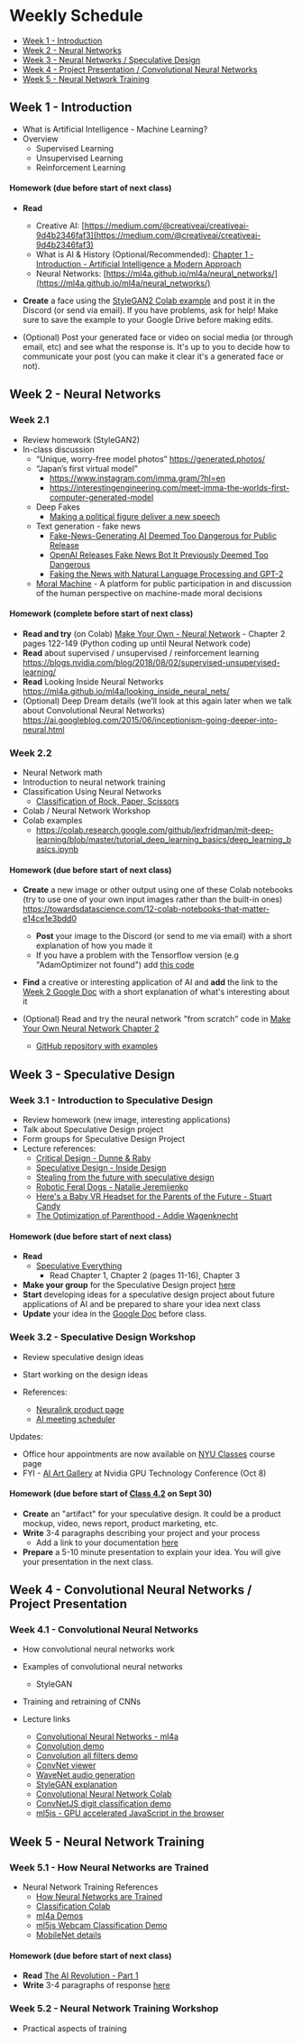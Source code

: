 # Weekly Schedule

* [Week 1 - Introduction](#week1)
* [Week 2 - Neural Networks](#week2)
* [Week 3 - Neural Networks / Speculative Design](#week3)
* [Week 4 - Project Presentation / Convolutional Neural Networks](#week4)
* [Week 5 - Neural Network Training](#week5)

## <a name="week1"></a>Week 1 - Introduction

- What is Artificial Intelligence - Machine Learning?
- Overview
  - Supervised Learning
  - Unsupervised Learning
  - Reinforcement Learning
  
#### Homework (due before start of next class)
- **Read**
  - Creative AI:  [https://medium.com/@creativeai/creativeai-9d4b2346faf3](https://medium.com/@creativeai/creativeai-9d4b2346faf3)  
  - What is AI &amp; History (Optional/Recommended): [Chapter 1 - Introduction - Artificial Intelligence a Modern Approach](http://web.cecs.pdx.edu/~mperkows/CLASS_479/2017_ZZ_00/02__GOOD_Russel=Norvig=Artificial%20Intelligence%20A%20Modern%20Approach%20(3rd%20Edition).pdf)
  - Neural Networks: [https://ml4a.github.io/ml4a/neural_networks/](https://ml4a.github.io/ml4a/neural_networks/)
  
- **Create** a face using the [StyleGAN2 Colab example](https://colab.research.google.com/gist/mangtronix/e19e0c4025fb20e26b7f83990780f0a0/stylegan2-google-colab-example.ipynb) and post it in the Discord (or send via email). If you have problems, ask for help! Make sure to save the example to your Google Drive before making edits.
- (Optional) Post your generated face or video on social media (or through email, etc) and see what the response is.
It's up to you to decide how to communicate your post (you can make it clear it's a generated face or not).


## <a name="week2"></a>Week 2 - Neural Networks

### <a name="week2.1"></a>Week 2.1
- Review homework (StyleGAN2)
- In-class discussion
  - “Unique, worry-free model photos” https://generated.photos/
  - “Japan’s first virtual model”
    - https://www.instagram.com/imma.gram/?hl=en
    - https://interestingengineering.com/meet-imma-the-worlds-first-computer-generated-model
  - Deep Fakes
    - [Making a political figure deliver a new speech](https://www.theverge.com/tldr/2018/4/17/17247334/ai-fake-news-video-barack-obama-jordan-peele-buzzfeed)
  - Text generation - fake news
    - [Fake-News-Generating AI Deemed Too Dangerous for Public Release](https://www.extremetech.com/extreme/285857-fake-news-generating-ai-deemed-too-dangerous-for-public-release)
    - [OpenAI Releases Fake News Bot It Previously Deemed Too Dangerous](https://www.extremetech.com/extreme/301662-openai-releases-fake-news-bot-it-previously-deemed-too-dangerous)
    - [Faking the News with Natural Language Processing and GPT-2](https://medium.com/@ageitgey/deepfaking-the-news-with-nlp-and-transformer-models-5e057ebd697d)
  - [Moral Machine](https://www.moralmachine.net/) - A platform for public participation in and discussion of the human perspective on machine-made moral decisions

#### Homework (complete before start of next class)
- **Read and try** (on Colab) [Make Your Own - Neural Network](http://www.mediafire.com/file/72oi6vzp9l2ps9a/Make_Your_Own_Neural_Network_-_Chapter_1_and_2.pdf/file) - Chapter 2 pages 122-149 (Python coding up until Neural Network code)
- **Read** about supervised / unsupervised / reinforcement learning https://blogs.nvidia.com/blog/2018/08/02/supervised-unsupervised-learning/
- **Read** Looking Inside Neural Networks https://ml4a.github.io/ml4a/looking_inside_neural_nets/
- (Optional) Deep Dream details (we’ll look at this again later when we talk about Convolutional Neural Networks) https://ai.googleblog.com/2015/06/inceptionism-going-deeper-into-neural.html

### <a name="week2.2"></a>Week 2.2
- Neural Network math
- Introduction to neural network training
- Classification Using Neural Networks
  - [Classification of Rock, Paper, Scissors ](https://www.youtube.com/watch?v=KNAWp2S3w94&feature=youtu.be&t=50)
- Colab / Neural Network Workshop
- Colab examples
  - https://colab.research.google.com/github/lexfridman/mit-deep-learning/blob/master/tutorial_deep_learning_basics/deep_learning_basics.ipynb

#### Homework (due before start of next class)
- **Create** a new image or other output using one of these Colab notebooks (try to use one of your own input images rather than the built-in ones) https://towardsdatascience.com/12-colab-notebooks-that-matter-e14ce1e3bdd0
  - **Post** your image to the Discord (or send to me via email) with a short explanation of how you made it
  - If you have a problem with the Tensorflow version (e.g "AdamOptimizer not found") add [this code](https://colab.research.google.com/notebooks/tensorflow_version.ipynb)
- **Find** a creative or interesting application of AI and **add** the link to the [Week 2 Google Doc](https://docs.google.com/document/d/10ninXTzvn1DJSnIdAdYPoc9xJ3-9kq8Cv1F9OH3lI_Y/edit?usp=sharing) with a short explanation of what's interesting about it

- (Optional) Read and try the neural network "from scratch" code in [Make Your Own Neural Network Chapter 2](http://www.mediafire.com/file/72oi6vzp9l2ps9a/Make_Your_Own_Neural_Network_-_Chapter_1_and_2.pdf/file)
  - [GitHub repository with examples](https://github.com/makeyourownneuralnetwork/makeyourownneuralnetwork)


## <a name="week3"></a>Week 3 - Speculative Design

### <a name="week3.1"></a>Week 3.1 - Introduction to Speculative Design
- Review homework (new image, interesting applications)
- Talk about Speculative Design project
- Form groups for Speculative Design Project
- Lecture references:
  - [Critical Design - Dunne & Raby](http://dunneandraby.co.uk/content/bydandr/13/0)
  - [Speculative Design - Inside Design](https://www.invisionapp.com/inside-design/speculative-design/)
  - [Stealing from the future with speculative design](https://uxdesign.cc/stealing-from-the-future-with-speculative-design-e769059b6689)
  - [Robotic Feral Dogs - Natalie Jeremijenko](https://inhabitat.com/robotic-pollution-sniffing-eco-dogs/robotic-pollution-sniffing-eco-dogs-robotic-feral-dogs-robo-eco-dogs-robo-pollution-sniffing-dogs-natalie-jeremijenko-jeff-warren-diego-rotalde-feral-robots-robotic-design-robotic-eco-dogs-4/)
  - [Here's a Baby VR Headset for the Parents of the Future - Stuart Candy](https://www.vice.com/en_au/article/d38adx/baby-vr-headset-future-parents-stuart-candy)
  - [The Optimization of Parenthood - Addie Wagenknecht](https://vimeo.com/43489750)

#### Homework (due before start of next class)
- **Read**
  - [Speculative Everything](https://readings.design/PDF/speculative-everything.pdf)
    - Read Chapter 1, Chapter 2 (pages 11-16), Chapter 3
- **Make your group** for the Speculative Design project [here](https://docs.google.com/spreadsheets/d/1qNrM-y9v7d1bLEWM8vftXMykj4tTjqwPNhAC_C-2Sm8/edit?usp=sharing)
- **Start** developing ideas for a speculative design project about future applications of AI
  and be prepared to share your idea next class
- **Update** your idea in the [Google Doc](https://docs.google.com/spreadsheets/d/1qNrM-y9v7d1bLEWM8vftXMykj4tTjqwPNhAC_C-2Sm8/edit?usp=sharing) before class.

### <a name="week3.2"></a>Week 3.2 - Speculative Design Workshop
- Review speculative design ideas
- Start working on the design ideas

- References:
    - [Neuralink product page](https://neuralink.com/applications/)
    - [AI meeting scheduler](https://x.ai/)

Updates:
- Office hour appointments are now available on [NYU Classes](https://newclasses.nyu.edu/) course page
- FYI - [AI Art Gallery](https://www.nvidia.com/en-us/gtc/ai-art-gallery/) at Nvidia GPU Technology Conference (Oct 8)

#### Homework (due before start of <a href="#week4.2">Class 4.2</a> on Sept 30</a>)
- **Create** an "artifact" for your speculative design. It could be a product mockup, video, news report, product marketing, etc.
- **Write** 3-4 paragraphs describing your project and your process
  - Add a link to your documentation [here](https://docs.google.com/document/d/11C77xkL4QUAe0Xd7HF_WbUwuNblPlE7CFBM_4ZbJUp8/edit?usp=sharing)
- **Prepare** a 5-10 minute presentation to explain your idea. You will give your presentation in the next class.


## <a name="week4"></a>Week 4 - Convolutional Neural Networks / Project Presentation

### <a name="week4.1"></a>Week 4.1 - Convolutional Neural Networks
- How convolutional neural networks work
- Examples of convolutional neural networks
  - StyleGAN
- Training and retraining of CNNs

- Lecture links
  - [Convolutional Neural Networks - ml4a](https://ml4a.github.io/ml4a/convnets/)
  - [Convolution demo](https://ml4a.github.io/demos/convolution/)
  - [Convolution all filters demo](https://ml4a.github.io/demos/convolution_all/)
  - [ConvNet viewer](https://ml4a.github.io/guides/ConvnetViewer/)
  - [WaveNet audio generation](https://deepmind.com/blog/article/wavenet-generative-model-raw-audio)
  - [StyleGAN explanation](https://towardsdatascience.com/explained-a-style-based-generator-architecture-for-gans-generating-and-tuning-realistic-6cb2be0f431)
  - [Convolutional Neural Network Colab](https://colab.research.google.com/github/NYUAD-IM/artintel/blob/master/Code/Week_04/Convolutional_Neural_Network.ipynb#scrollTo=Iv1SLDu_bYXh)
  - [ConvNetJS digit classification demo](https://cs.stanford.edu/people/karpathy/convnetjs/demo/mnist.html)
  - [ml5js - GPU accelerated JavaScript in the browser](https://learn.ml5js.org/#/)


## <a name="week5"></a>Week 5 - Neural Network Training

### <a name="week5.1"></a>Week 5.1 - How Neural Networks are Trained

- Neural Network Training References
  - [How Neural Networks are Trained](https://ml4a.github.io/ml4a/how_neural_networks_are_trained/)
  - [Classification Colab](https://colab.research.google.com/github/tensorflow/docs/blob/master/site/en/tutorials/keras/classification.ipynb#scrollTo=yWfgsmVXCaXG)
  - [ml4a Demos](https://ml4a.github.io/demos/)
  - [ml5js Webcam Classification Demo](https://editor.p5js.org/AndreasRef/sketches/BJkaHBMYm)
  - [MobileNet details](https://towardsdatascience.com/review-mobilenetv1-depthwise-separable-convolution-light-weight-model-a382df364b69)
  
  
#### Homework (due before start of next class)
- **Read** [The AI Revolution - Part 1](https://waitbutwhy.com/2015/01/artificial-intelligence-revolution-1.html)
- **Write** 3-4 paragraphs of response [here](https://docs.google.com/document/d/1w8jeIuuJKWnsXEtVGnN12yoCLtXhg_nX-Q1M7Ld6OuI/edit?usp=sharing)

### <a name="week5.2"></a>Week 5.2 - Neural Network Training Workshop
- Practical aspects of training


